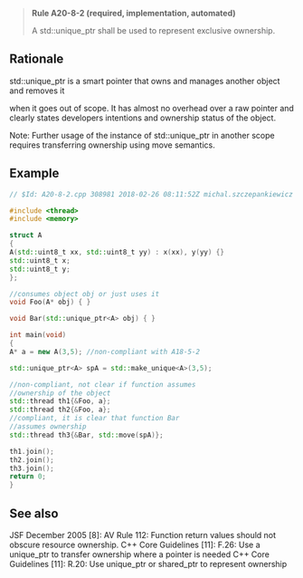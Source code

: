> **Rule A20-8-2 (required, implementation, automated)**
>
> A std::unique_ptr shall be used to represent exclusive ownership.

## Rationale

std::unique_ptr is a smart pointer that owns and manages another object and removes it

when it goes out of scope. It has almost no overhead over a raw pointer and clearly
states developers intentions and ownership status of the object.

Note: Further usage of the instance of std::unique_ptr in another scope requires
transferring ownership using move semantics.

## Example

```cpp
// $Id: A20-8-2.cpp 308981 2018-02-26 08:11:52Z michal.szczepankiewicz $

#include <thread>
#include <memory>

struct A
{
A(std::uint8_t xx, std::uint8_t yy) : x(xx), y(yy) {}
std::uint8_t x;
std::uint8_t y;
};

//consumes object obj or just uses it
void Foo(A* obj) { }

void Bar(std::unique_ptr<A> obj) { }

int main(void)
{
A* a = new A(3,5); //non-compliant with A18-5-2

std::unique_ptr<A> spA = std::make_unique<A>(3,5);

//non-compliant, not clear if function assumes
//ownership of the object
std::thread th1{&Foo, a};
std::thread th2{&Foo, a};
//compliant, it is clear that function Bar
//assumes ownership
std::thread th3{&Bar, std::move(spA)};

th1.join();
th2.join();
th3.join();
return 0;
}

```

## See also

JSF December 2005 [8]: AV Rule 112: Function return values should not
obscure resource ownership.
C++ Core Guidelines [11]: F.26: Use a unique_ptr<T> to transfer ownership
where a pointer is needed
C++ Core Guidelines [11]: R.20: Use unique_ptr or shared_ptr to represent
ownership
